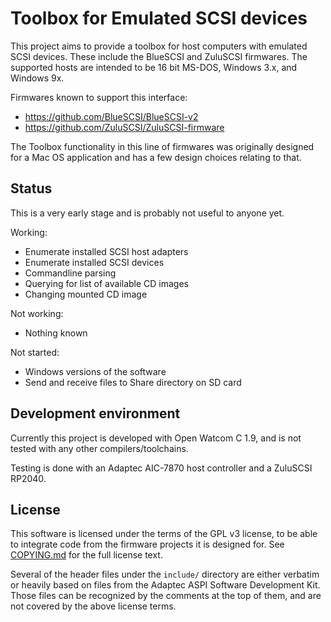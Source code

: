 # Toolbox for Emulated SCSI devices

This project aims to provide a toolbox for host computers with emulated SCSI devices.
These include the BlueSCSI and ZuluSCSI firmwares.
The supported hosts are intended to be 16 bit MS-DOS, Windows 3.x, and Windows 9x.

Firmwares known to support this interface:
* https://github.com/BlueSCSI/BlueSCSI-v2
* https://github.com/ZuluSCSI/ZuluSCSI-firmware

The Toolbox functionality in this line of firmwares was originally designed for a
Mac OS application and has a few design choices relating to that.

## Status

This is a very early stage and is probably not useful to anyone yet.

Working:
- Enumerate installed SCSI host adapters
- Enumerate installed SCSI devices
- Commandline parsing
- Querying for list of available CD images
- Changing mounted CD image

Not working:
- Nothing known

Not started:
- Windows versions of the software
- Send and receive files to Share directory on SD card

## Development environment

Currently this project is developed with Open Watcom C 1.9,
and is not tested with any other compilers/toolchains.

Testing is done with an Adaptec AIC-7870 host controller and a ZuluSCSI RP2040.

## License

This software is licensed under the terms of the GPL v3 license,
to be able to integrate code from the firmware projects it is designed for.
See [COPYING.md](COPYING.md) for the full license text.

Several of the header files under the `include/` directory are either verbatim
or heavily based on files from the Adaptec ASPI Software Development Kit.
Those files can be recognized by the comments at the top of them, and are
not covered by the above license terms.
